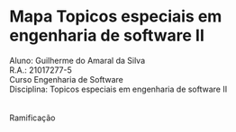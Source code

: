# Mapa Topicos especiais em engenharia de software II  <br/>
Aluno: Guilherme do Amaral da Silva  <br/>
R.A.: 21017277-5 <br/>
Curso Engenharia de Software  <br/>
Disciplina: Topicos especiais em engenharia de software II  <br/>
<br/>
<br/>
Ramificação
